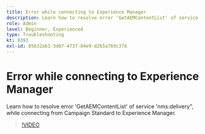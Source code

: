 ```yaml
---
title: Error while connecting to Experience Manager
description: Learn how to resolve error 'GetAEMContentList' of service 'nms:delivery", while connecting from Campaign Standard to Experience Manager.
role: Admin
level: Beginner, Experienced
type: Troubleshooting
kt: 8393
exl-id: 85632ab3-3d07-4737-84e9-d265a769c37d
---
```

# Error while connecting to Experience Manager

Learn how to resolve error 'GetAEMContentList' of service 'nms:delivery", while connecting from Campaign Standard to Experience Manager.

>[!VIDEO](https://video.tv.adobe.com/v/335897?quality=12)
